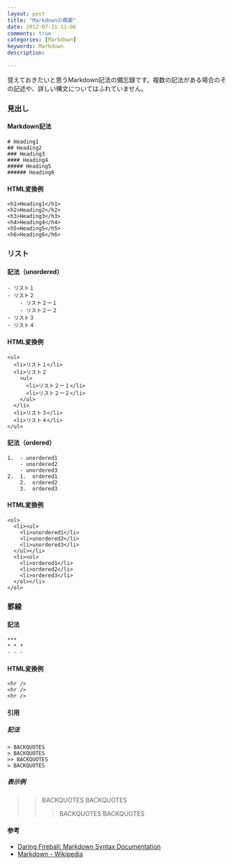 ```yaml
---
layout: post
title: "Markdownの概要"
date: 2012-07-31 11:06
comments: true
categories: [Markdown]
keywords: Markdown
description: 

---
```


覚えておきたいと思うMarkdown記法の備忘録です。複数の記法がある場合のその記述や、詳しい構文についてはふれていません。

<!-- more -->

### 見出し
#### Markdown記法
``` plain
# Heading1
## Heading2
### Heading3
#### Heading4
##### Heading5
###### Heading6
```
#### HTML変換例
``` plain
<h1>Heading1</h1>
<h2>Heading2</h2>
<h3>Heading3</h3>
<h4>Heading4</h4>
<h5>Heading5</h5>
<h6>Heading6</h6>
```

### リスト
#### 記法（unordered）
``` plain
- リスト１
- リスト２
    - リスト２ー１
    - リスト２ー２
- リスト３
- リスト４
```
#### HTML変換例
``` plain
<ul>
  <li>リスト１</li>
  <li>リスト２
    <ul>
      <li>リスト２ー１</li>
      <li>リスト２ー２</li>
    </ul>
  </li>
  <li>リスト３</li>
  <li>リスト４</li>
</ul>
```
#### 記法（ordered）
``` plain
1.  - unordered1
    - unordered2
    - unordered3
2.  1.  ordered1
    2.  ordered2
    3.  ordered3
```
#### HTML変換例
``` plain
<ol>
  <li><ul>
    <li>unordered1</li>
    <li>unordered2</li>
    <li>unordered3</li>
  </ul></li>
  <li><ol>
    <li>ordered1</li>
    <li>ordered2</li>
    <li>ordered3</li>
  </ol></li>
</ol>
```

### 罫線
#### 記法
``` plain
***
* * *
- - -
```
#### HTML変換例
``` plain
<hr />
<hr />
<hr />
```

#### 引用

##### 記法

``` plain
> BACKQUOTES
> BACKQUOTES
>> BACKQUOTES
> BACKQUOTES
```

##### 表示例
> > BACKQUOTES
> > BACKQUOTES
> >> BACKQUOTES
> > BACKQUOTES


#### 参考
* [Daring Fireball: Markdown Syntax Documentation](http://daringfireball.net/projects/markdown/syntax)
* [Markdown - Wikipedia](http://ja.wikipedia.org/wiki/Markdown)


